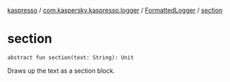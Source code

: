[kaspresso](../../index.md) / [com.kaspersky.kaspresso.logger](../index.md) / [FormattedLogger](index.md) / [section](./section.md)

# section

`abstract fun section(text: String): Unit`

Draws up the text as a section block.

